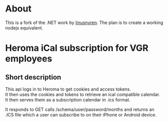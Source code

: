 # About
This is a fork of the .NET work by [linusnyren](https://github.com/linusnyren/VgrICalSubscription).
The plan is to create a working nodejs equivalent.

# Heroma iCal subscription for VGR employees  
## Short description
This api logs in to Heroma to get cookies and access tokens.  
It then uses the cookies and tokens to retrieve an ical compatible calendar.  
It then serves them as a subscription calendar in .ics format.  

It responds to GET calls /schema/user/password/months and returns an .ICS file which a user can subscribe to on their iPhone or Android device.
